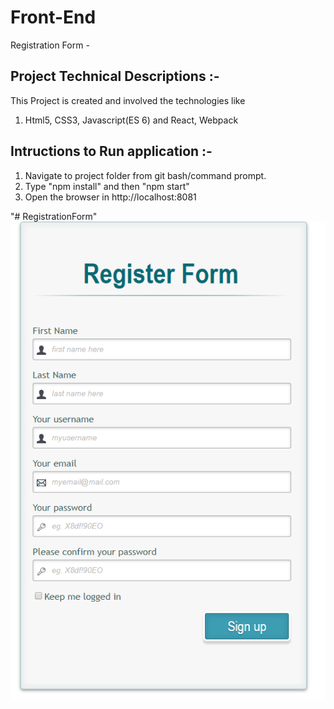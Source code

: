 # Front-End

Registration Form - 

## Project Technical Descriptions :-
 This Project is created and involved the technologies like
 1. Html5, CSS3, Javascript(ES 6) and React, Webpack


## Intructions to Run application :-
 1. Navigate to project folder from git bash/command prompt.
 2. Type "npm install" and then "npm start"
 3. Open the browser in http://localhost:8081

"# RegistrationForm" 
![Screen](https://github.com/rajeshkalidas/Restration-Form/blob/master/assets/img/registration_form.PNG)
